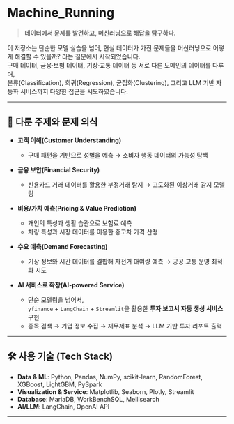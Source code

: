 # Machine_Running

> **데이터에서 문제를 발견하고, 머신러닝으로 해답을 탐구하다.**  

이 저장소는 단순한 모델 실습을 넘어, 현실 데이터가 가진 문제들을 머신러닝으로 어떻게 해결할 수 있을까? 라는 질문에서 시작되었습니다.  
구매 데이터, 금융·보험 데이터, 기상·교통 데이터 등 서로 다른 도메인의 데이터를 다루며,  
분류(Classification), 회귀(Regression), 군집화(Clustering), 그리고 LLM 기반 자동화 서비스까지 다양한 접근을 시도하였습니다.

---

## 🎯 다룬 주제와 문제 의식

- **고객 이해(Customer Understanding)**  
  - 구매 패턴을 기반으로 성별을 예측 → 소비자 행동 데이터의 가능성 탐색    

- **금융 보안(Financial Security)**  
  - 신용카드 거래 데이터를 활용한 부정거래 탐지 → 고도화된 이상거래 감지 모델링  

- **비용/가치 예측(Pricing & Value Prediction)**  
  - 개인의 특성과 생활 습관으로 보험료 예측  
  - 차량 특성과 시장 데이터를 이용한 중고차 가격 산정  

- **수요 예측(Demand Forecasting)**  
  - 기상 정보와 시간 데이터를 결합해 자전거 대여량 예측 → 공공 교통 운영 최적화 시도  

- **AI 서비스로 확장(AI-powered Service)**  
  - 단순 모델링을 넘어서,  
    `yfinance` + `LangChain` + `Streamlit`을 활용한 **투자 보고서 자동 생성 서비스** 구현  
  - 종목 검색 → 기업 정보 수집 → 재무제표 분석 → LLM 기반 투자 리포트 출력  

---

## 🛠️ 사용 기술 (Tech Stack)

- **Data & ML**: Python, Pandas, NumPy, scikit-learn, RandomForest, XGBoost, LightGBM, PySpark  
- **Visualization & Service**: Matplotlib, Seaborn, Plotly, Streamlit  
- **Database**: MariaDB, WorkBenchSQL, Meilisearch  
- **AI/LLM**: LangChain, OpenAI API  

---


